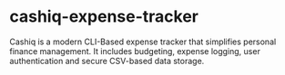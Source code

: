 # cashiq-expense-tracker
Cashiq is a modern CLI-Based expense tracker that simplifies personal finance management. It includes budgeting, expense logging, user authentication and secure CSV-based data storage.
